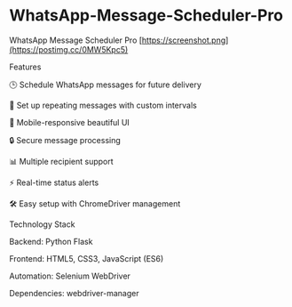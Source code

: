# WhatsApp-Message-Scheduler-Pro

WhatsApp Message Scheduler Pro
[https://screenshot.png](https://postimg.cc/0MW5Kpc5)

Features

🕒 Schedule WhatsApp messages for future delivery

🔁 Set up repeating messages with custom intervals

📱 Mobile-responsive beautiful UI

🔒 Secure message processing

📊 Multiple recipient support

⚡ Real-time status alerts

🛠️ Easy setup with ChromeDriver management


Technology Stack

Backend: Python Flask

Frontend: HTML5, CSS3, JavaScript (ES6)

Automation: Selenium WebDriver

Dependencies: webdriver-manager
